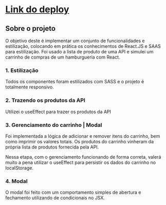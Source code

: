 <h1><a href="https://burger-ten-sigma.vercel.app/" target="blank">Link do deploy</a></h1>

## Sobre o projeto

O objetivo deste é implementar um conjunto de funcionalidades e estilização, colocando em prática os conhecimentos de React.JS e SAAS para estilização.
Foi usado a lista de produto de uma API e simulei um carrinho de compras de um hamburgueria com React.

### 1. Estilização
Todos os componentes foram estilizados com SASS e o projeto é totalmente responsivo. 

### 2. Trazendo os produtos da API
Utilizei o useEffect para trazer os produtos da API 

### 3. Gerenciamento do carrinho | Modal
Foi implementada a lógica de adicionar e remover itens do carrinho, bem como imprimir os valores totais. Os produtos do carrinho vinheram da própria lista de produtos fornecida pela API.

Nessa etapa, com o gerenciamento funcionando de forma correta, valerá muito a pena utilizar o useEffect para persistir os dados do carrinho no localStorage.

### 4. Modal
O modal foi feito com um comportamento simples de abertura e fechamento utilizando de condicionais no JSX.
